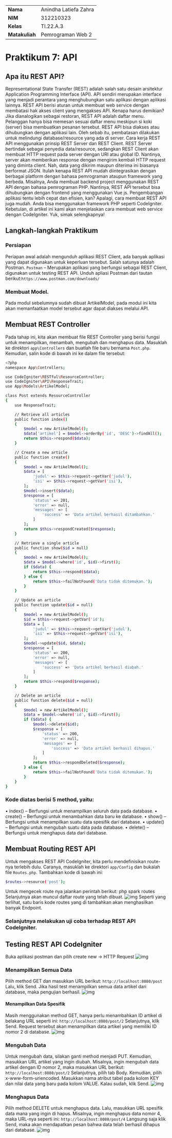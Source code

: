 |                |                            |
| -------------- | -------------------------- |
| <b> Nama       | Anindha Latiefa Zahra      |
| <b> NIM        | 312210323                  |
| <b> Kelas      | TI.22.A.3                  |
| <b> Matakuliah | Pemrograman Web 2          |

# Praktikum 7: API

## Apa itu REST API?

Representational State Transfer (REST) adalah salah satu desain arsitektur Application Programming Interface (API). API sendiri merupakan interface yang menjadi perantara yang menghubungkan satu aplikasi dengan aplikasi lainnya. REST API berisi aturan untuk membuat web service dengan membatasi hak akses client yang mengakses API. Kenapa harus demikian? Jika dianalogikan sebagai restoran, REST API adalah daftar menu. Pelanggan hanya bisa memesan sesuai daftar menu meskipun si koki (server) bisa membuatkan pesanan tersebut.
REST API bisa diakses atau dihubungkan dengan aplikasi lain. Oleh sebab itu, pembatasan dilakukan untuk melindungi database/resource yang ada di server.
Cara kerja REST API menggunakan prinsip REST Server dan REST Client.
REST Server bertindak sebagai penyedia data/resource, sedangkan REST Client akan membuat HTTP request pada server dengan URI atau global ID. Nantinya, server akan memberikan response dengan mengirim kembali HTTP request yang diminta client. Nah, data yang dikirim maupun diterima ini biasanya berformat JSON. Itulah kenapa REST API mudah diintegrasikan dengan berbagai platform dengan bahasa pemrograman ataupun framework yang berbeda. Misalnya, Anda membuat backend project menggunakan REST API dengan bahasa pemrograman PHP. Nantinya, REST API tersebut bisa dihubungkan dengan frontend yang menggunakan Vue js.
Pengembangan aplikasi tentu lebih cepat dan efisien, kan? Apalagi, cara membuat REST
API juga mudah. Anda bisa menggunakan framework PHP seperti CodeIgniter.
Kebetulan, di artikel ini kami akan menjelaskan cara membuat web service dengan CodeIgniter. Yuk, simak selengkapnya!

## Langkah-langkah Praktikum

### Persiapan

Periapan awal adalah mengunduh aplikasi REST Client, ada banyak aplikasi yang dapat digunakan untuk keperluan tersebut. Salah satunya adalah Postman. `Postman` – Merupakan aplikasi yang berfungsi sebagai REST Client, digunakan untuk testing REST API. Unduh apliasi Postman dari tautan berikut:`https://www.postman.com/downloads/`

### Membuat Model.

Pada modul sebelumnya sudah dibuat ArtikelModel, pada modul ini kita akan memanfaatkan model tersebut agar dapat diakses melalui API.

## Membuat REST Controller

Pada tahap ini, kita akan membuat file REST Controller yang berisi fungsi untuk menampilkan, menambah, mengubah dan menghapus data. Masuklah ke direktori `app\Controllers` dan buatlah file baru bernama `Post.php`. Kemudian, salin kode di bawah ini ke dalam file tersebut:

```bash
<?php
namespace App\Controllers;

use CodeIgniter\RESTful\ResourceController;
use CodeIgniter\API\ResponseTrait;
use App\Models\ArtikelModel;

class Post extends ResourceController
{
    use ResponseTrait;

    // Retrieve all articles
    public function index()
    {
        $model = new ArtikelModel();
        $data['artikel'] = $model->orderBy('id', 'DESC')->findAll();
        return $this->respond($data);
    }

    // Create a new article
    public function create()
    {
        $model = new ArtikelModel();
        $data = [
            'judul' => $this->request->getVar('judul'),
            'isi' => $this->request->getVar('isi'),
        ];
        $model->insert($data);
        $response = [
            'status' => 201,
            'error' => null,
            'messages' => [
                'success' => 'Data artikel berhasil ditambahkan.'
            ]
        ];
        return $this->respondCreated($response);
    }

    // Retrieve a single article
    public function show($id = null)
    {
        $model = new ArtikelModel();
        $data = $model->where('id', $id)->first();
        if ($data) {
            return $this->respond($data);
        } else {
            return $this->failNotFound('Data tidak ditemukan.');
        }
    }

    // Update an article
    public function update($id = null)
    {
        $model = new ArtikelModel();
        $id = $this->request->getVar('id');
        $data = [
            'judul' => $this->request->getVar('judul'),
            'isi' => $this->request->getVar('isi'),
        ];
        $model->update($id, $data);
        $response = [
            'status' => 200,
            'error' => null,
            'messages' => [
                'success' => 'Data artikel berhasil diubah.'
            ]
        ];
        return $this->respond($response);
    }

    // Delete an article
    public function delete($id = null)
    {
        $model = new ArtikelModel();
        $data = $model->where('id', $id)->first();
        if ($data) {
            $model->delete($id);
            $response = [
                'status' => 200,
                'error' => null,
                'messages' => [
                    'success' => 'Data artikel berhasil dihapus.'
                ]
            ];
            return $this->respondDeleted($response);
        } else {
            return $this->failNotFound('Data tidak ditemukan.');
        }
    }
}
```

### Kode diatas berisi 5 method, yaitu:

• index() – Berfungsi untuk menampilkan seluruh data pada database.
• create() – Berfungsi untuk menambahkan data baru ke database.
• show() – Berfungsi untuk menampilkan suatu data spesifik dari database.
• update() – Berfungsi untuk mengubah suatu data pada database.
• delete() – Berfungsi untuk menghapus data dari database.

## Membuat Routing REST API

Untuk mengakses REST API CodeIgniter, kita perlu mendefinisikan route-nya terlebih dulu. Caranya, masuklah ke direktori `app/Config` dan bukalah file `Routes.php`. Tambahkan kode di bawah ini:

```bash
$routes->resource('post');
```

Untuk mengecek route nya jalankan perintah berikut:
php spark routes
Selanjutnya akan muncul daftar route yang telah dibuat.
![img](web/routes.png)
Seperti yang terlihat, satu baris kode routes yang di tambahkan akan menghasilkan banyak
Endpoint.

### Selanjutnya melakukan uji coba terhadap REST API CodeIgniter.

## Testing REST API CodeIgniter

Buka aplikasi postman dan pilih create new → HTTP Request
![img](web/1.png)

### Menampilkan Semua Data

Pilih method GET dan masukkan URL berikut: `http://localhost:8080/post`
Lalu, klik Send. Jika hasil test menampilkan semua data artikel dari database, maka pengujian
berhasil.
![img](web/2.png)

#### Menampilkan Data Spesifik

Masih menggunakan method GET, hanya perlu menambahkan ID artikel di belakang URL
seperti ini: `http://localhost:8080/post/2`
Selanjutnya, klik Send. Request tersebut akan menampilkan data artikel yang memiliki ID
nomor 2 di database.
![img](web/3.png)

### Mengubah Data

Untuk mengubah data, silakan ganti method menjadi PUT. Kemudian, masukkan URL artikel
yang ingin diubah. Misalnya, ingin mengubah data artikel dengan ID nomor 2, maka masukkan
URL berikut: `http://localhost:8080/post/2`
Selanjutnya, pilih tab Body. Kemudian, pilih x-www-form-uriencoded. Masukkan nama
atribut tabel pada kolom KEY dan nilai data yang baru pada kolom VALUE. Kalau sudah,
klik Send.
![img](web/3.png)

### Menghapus Data

Pilih method DELETE untuk menghapus data. Lalu, masukkan URL spesifik data mana yang
ingin di hapus. Misalnya, ingin menghapus data nomor 4, maka URL-nya seperti ini: `http://localhost:8080/post/4`
Langsung saja klik Send, maka akan mendapatkan pesan bahwa data telah berhasil dihapus dari
database.
![img](web/4.png)
